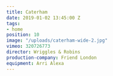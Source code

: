 ```yaml
---
title: Caterham
date: 2019-01-02 13:45:00 Z
tags:
- home
position: 10
image: "/uploads/caterham-wide-2.jpg"
vimeo: 320726773
director: Wriggles & Robins
production-company: Friend London
equipment: Arri Alexa
---
```


